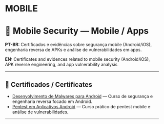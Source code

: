 # MOBILE

# 📱 Mobile Security — Mobile / Apps

**PT-BR:** Certificados e evidências sobre segurança mobile (Android/iOS), engenharia reversa de APKs e análise de vulnerabilidades em apps.  

**EN:** Certificates and evidences related to mobile security (Android/iOS), APK reverse engineering, and app vulnerability analysis.

---

## 🧾 Certificados / Certificates

- [Desenvolvimento de Malwares para Android](./evidence/Desenvolvimento%20de%20Malwares%20para%20Android.pdf) — Curso de segurança e engenharia reversa focado em Android.
- [Pentest em Aplicativos Android](./evidence/Pentest%20em%20Aplicativos%20Android.pdf) — Curso prático de pentest mobile e análise de vulnerabilidades. 

---
